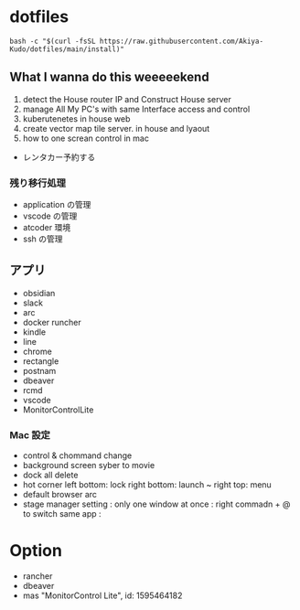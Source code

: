 # dotfiles

`bash -c "$(curl -fsSL https://raw.githubusercontent.com/Akiya-Kudo/dotfiles/main/install)"`

## What I wanna do this weeeeekend

1. detect the House router IP and Construct House server
2. manage All My PC's with same Interface access and control
3. kuberutenetes in house web
4. create vector map tile server. in house and lyaout
5. how to one screan control in mac

- レンタカー予約する

### 残り移行処理

- application の管理
- vscode の管理
- atcoder 環境
- ssh の管理

## アプリ

- obsidian
- slack
- arc
- docker runcher
- kindle
- line
- chrome
- rectangle
- postnam
- dbeaver
- rcmd
- vscode
- MonitorControlLite


### Mac 設定
- control & chommand change
- background screen syber to movie
- dock all delete 
- hot corner   left bottom: lock right bottom: launch ~ right top: menu
- default browser arc
- stage manager setting : only one window at once : right commadn + @ to switch same app :


# Option
- rancher 
- dbeaver
- mas "MonitorControl Lite", id: 1595464182